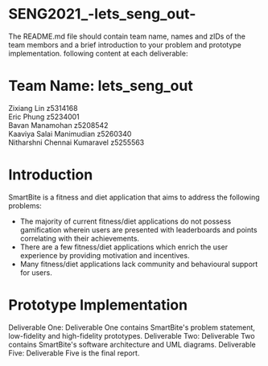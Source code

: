 # SENG2021_-lets_seng_out-
The	README.md	file	should	contain team	name,	names	and	zIDs	of	the	team	membors	
and	a	brief	introduction	to	your	problem	and	prototype	implementation.
following	content	at	each	deliverable:

# Team Name: lets_seng_out

Zixiang Lin                  z5314168\
Eric Phung                   z5234001\
Bavan Manamohan              z5208542\
Kaaviya Salai Manimudian     z5260340\
Nitharshni Chennai Kumaravel z5255563

# Introduction

SmartBite is a fitness and diet application that aims to address the following problems:
- The majority of current fitness/diet applications do not possess gamification wherein users are presented with leaderboards and points correlating with their achievements. 
- There are a few fitness/diet applications which enrich the user experience by providing motivation and incentives.
- Many fitness/diet applications lack community and behavioural support for users.

# Prototype Implementation

Deliverable One: Deliverable One contains SmartBite's problem statement, low-fidelity and high-fidelity prototypes.
Deliverable Two: Deliverable Two contains SmartBite's software architecture and UML diagrams. 
Deliverable Five: Deliverable Five is the final report.
